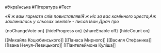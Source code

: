 #Українська #Література #Тест

*«Я ж вам гармати слів повиставляв!Я ж ніс за вас камінного хреста,Аж захлиналась у сльозах земля!» - писав Іван Драч про*

{noChangeVote on}
{hideProgress on}
{shareEnable off}
{hideCount on}

[[Михайла Коцюбинського]]
[[Панаса Мирного]]
[[Василя Стефаника]]
[[Івана Нечуя-Левицького]]
[[Пантелеймона Куліша]]

